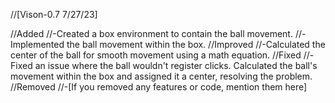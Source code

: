 //[Vison-0.7 7/27/23]

//Added
//-Created a box environment to contain the ball movement.
//-Implemented the ball movement within the box.
//Improved
//-Calculated the center of the ball for smooth movement using a math equation.
//Fixed
//-Fixed an issue where the ball wouldn't register clicks. Calculated the ball's movement within the box and assigned it a center, resolving the problem.
//Removed
//-[If you removed any features or code, mention them here]
